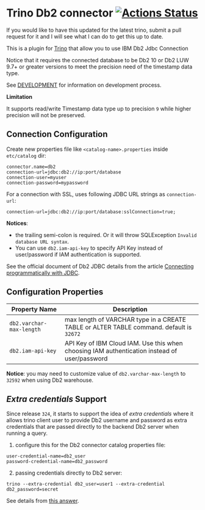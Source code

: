 # Trino Db2 connector [![Actions Status](https://github.com/IBM/trino-db2/workflows/Java%20CI/badge.svg)](https://github.com/IBM/trino-db2/actions)

If you would like to have this updated for the latest trino, submit a pull request for it and I will see what I can do to get this up to date. 

This is a plugin for [Trino](https://trino.io/) that allow you to use IBM Db2 Jdbc Connection

Notice that it requires the connected database to be Db2 10 or Db2 LUW 9.7+ or greater versions to meet the precision need of the timestamp data type.

See [DEVELOPMENT](DEVELOPMENT.md) for information on development process.

**Limitation**

It supports read/write Timestamp data type up to precision `9` while
higher precision will not be preserved. 

## Connection Configuration

Create new properties file like `<catalog-name>.properties` inside `etc/catalog` dir:

    connector.name=db2
    connection-url=jdbc:db2://ip:port/database
    connection-user=myuser
    connection-password=mypassword

For a connection with SSL, uses following JDBC URL strings as `connection-url`:

    connection-url=jdbc:db2://ip:port/database:sslConnection=true;

**Notices**:
* the trailing semi-colon is required. Or it will throw SQLException `Invalid database URL syntax`.
* You can use `db2.iam-api-key` to specify API Key instead of user/password if IAM authentication is supported.

See the official document of Db2 JDBC details from the article [Connecting programmatically with JDBC](https://www.ibm.com/support/knowledgecenter/en/SS6NHC/com.ibm.swg.im.dashdb.doc/connecting/connect_connecting_jdbc_applications.html).

## Configuration Properties

| Property Name | Description |
|---------------|-------------|
|`db2.varchar-max-length` | max length of VARCHAR type in a CREATE TABLE or ALTER TABLE command. default is `32672`|
|`db2.iam-api-key` | API Key of IBM Cloud IAM. Use this when choosing IAM authentication instead of user/password |

**Notice**: you may need to customize value of `db2.varchar-max-length` to `32592` when using Db2 warehouse.

## _Extra credentials_ Support

Since release `324`, it starts to support the idea of _extra credentials_ where it allows trino client user to provide Db2 username and password as extra credentials that are passed directly to the backend Db2 server when running a query.

1. configure this for the Db2 connector catalog properties file:
```
user-credential-name=db2_user
password-credential-name=db2_password
```
2. passing credentials directly to Db2 server:
```
trino --extra-credential db2_user=user1 --extra-credential db2_password=secret
```

See details from [this answer](https://stackoverflow.com/a/58634432/914967).
